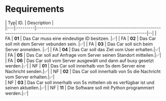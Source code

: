 # Requirements
| Typ| ID.     | Description  |                                                                                                          
|:---|:---------|:-------------------------------------------------------------------------------------------------------------------------------------|--|
| FA | **01**  | Das Car muss eine eindeutige ID besitzen. |✅|
| FA | **02**  | Das Car soll mit dem Server vebunden sein. |✅|
| FA | **03**  | Das Car soll sich beim Server anmelden. |✅|
| FA | **04**  | Das Car soll das Ziel vom User erhalten.|✅|
| FA | **05**  | Das Car soll auf Anfrage vom Server seinen Standort mitteilen.|✅|
| FA | **06**  | Das Car soll vom Server ausgewält und dann auf busy gesetzt werden.|✅|
| NF | **01**  | Das Car soll innerhalb von 5s dem Server eine Nachricht senden.|✅|
| NF | **02**  | Das Car soll innerhalb von 5s die Nachricht vom Server erhalten.|✅|                                   
| NF | **03**  | Das Car soll innerhalb von 5s mitteilen ob es verfügbar ist und seinen aktuellen.|✅|
| NF | **11**  | Die Software soll mit Python programmiert werden.|✅|

